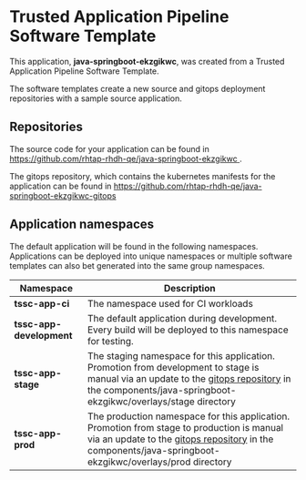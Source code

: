 # Trusted Application Pipeline Software Template

This application, **java-springboot-ekzgikwc**, was created from a Trusted Application Pipeline Software Template.

The software templates create a new source and gitops deployment repositories with a sample source application. 

## Repositories

The source code for your application can be found in [https://github.com/rhtap-rhdh-qe/java-springboot-ekzgikwc ](https://github.com/rhtap-rhdh-qe/java-springboot-ekzgikwc ).
 
The gitops repository, which contains the kubernetes manifests for the application can be found in 
[https://github.com/rhtap-rhdh-qe/java-springboot-ekzgikwc-gitops ](https://github.com/rhtap-rhdh-qe/java-springboot-ekzgikwc-gitops ) 

## Application namespaces 

The default application will be found in the following namespaces. Applications can be deployed into unique namespaces or multiple software templates can also bet generated into the same group namespaces.  

|  Namespace   |  Description   |  
| -------- | -------- |
| **tssc-app-ci** | The namespace used for CI workloads |
| **tssc-app-development** | The default application during development. Every build will be deployed to this namespace for testing. |
| **tssc-app-stage** | The staging namespace for this application. Promotion from development to stage is manual via an update to the [gitops repository](https://github.com/rhtap-rhdh-qe/java-springboot-ekzgikwc-gitops ) in the components/java-springboot-ekzgikwc/overlays/stage directory |
| **tssc-app-prod** | The production namespace for this application. Promotion from stage to production is manual via an update to the [gitops repository](https://github.com/rhtap-rhdh-qe/java-springboot-ekzgikwc-gitops ) in the components/java-springboot-ekzgikwc/overlays/prod directory |